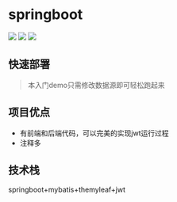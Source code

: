 # springboot

![](https://img.shields.io/badge/language-java-red.svg) ![](https://img.shields.io/badge/language-springboot-orange.svg) ![](https://img.shields.io/badge/language-jwt-orange.svg) 

## 快速部署

>本入门demo只需修改数据源即可轻松跑起来

## 项目优点

* 有前端和后端代码，可以完美的实现jwt运行过程
* 注释多





## 技术栈

springboot+mybatis+themyleaf+jwt



